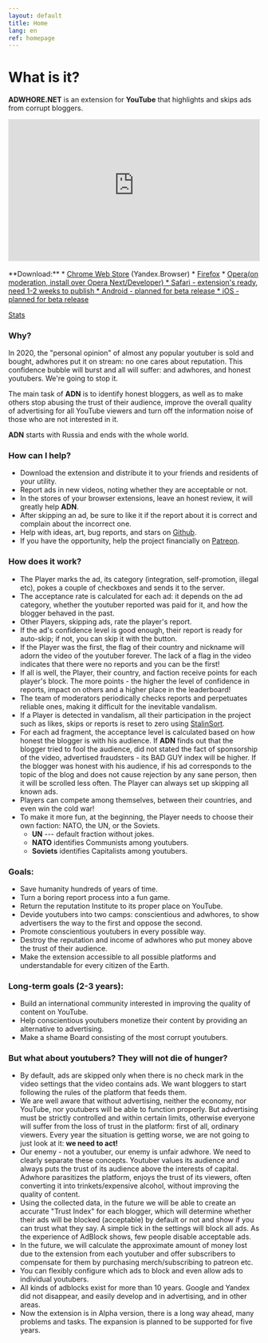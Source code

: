 ```yaml
---
layout: default
title: Home
lang: en
ref: homepage
---
```

# What is it?
**ADWHORE.NET** is an extension for **YouTube** that highlights and skips ads from corrupt bloggers.
<div style="position: relative; width: 100%; height: 0; padding-bottom: 56.25%">
<iframe style="position: absolute; top: 0; left: 0; width: 100%; height: 100%" src="https://www.youtube-nocookie.com/embed/0JTH5gG9vek" frameborder="0" allow="accelerometer; autoplay; encrypted-media; gyroscope; picture-in-picture" allowfullscreen></iframe>
</div>
<br>
**Download:**
* <a href = "https://chrome.google.com/webstore/detail/adwhorenet/emfkjghgdkajicmnicojahgojkemagcm">Chrome Web Store</a> (Yandex.Browser)
* <a href = "https://addons.mozilla.org/ru/firefox/addon/adwhore-net/">Firefox</a>
* <a href = "https://addons.opera.com/ru/extensions/details/adwhorenet/">Opera(on moderation, install over Opera Next/Developer)
* Safari - extension's ready, need 1-2 weeks to publish
* Android - planned for beta release
* iOS - planned for beta release

<a href = "https://adwhore.net/stats.html">Stats</a>
### Why?

In 2020, the "personal opinion" of almost any popular youtuber is sold and bought, adwhores put it on stream: no one cares about reputation. This confidence bubble will burst and all will suffer: and adwhores, and honest youtubers. We're going to stop it.

The main task of **ADN** is to identify honest bloggers, as well as to make others stop abusing the trust of their audience, improve the overall quality of advertising for all YouTube viewers and turn off the information noise of those who are not interested in it.

**ADN** starts with Russia and ends with the whole world.

### How can I help?
* Download the extension and distribute it to your friends and residents of your utility.
* Report ads in new videos, noting whether they are acceptable or not.
* In the stores of your browser extensions, leave an honest review, it will greatly help **ADN**.
* After skipping an ad, be sure to like it if the report about it is correct and complain about the incorrect one.
* Help with ideas, art, bug reports, and stars on <a href="https://github.com/qrlk/adwhore.net">Github</a>.
* If you have the opportunity, help the project financially on <a href="https://patreon.com/qrlk">Patreon</a>.

### How does it work?

* The Player marks the ad, its category (integration, self-promotion, illegal etc), pokes a couple of checkboxes and sends it to the server.
* The acceptance rate is calculated for each ad: it depends on the ad category, whether the youtuber reported was paid for it, and how the blogger behaved in the past.
* Other Players, skipping ads, rate the player's report.
* If the ad's confidence level is good enough, their report is ready for auto-skip; if not, you can skip it with the button.
* If the Player was the first, the flag of their country and nickname will adorn the video of the youtuber forever. The lack of a flag in the video indicates that there were no reports and you can be the first!
* If all is well, the Player, their country, and faction receive points for each player's block. The more points - the higher the level of confidence in reports, impact on others and a higher place in the leaderboard!
* The team of moderators periodically checks reports and perpetuates reliable ones, making it difficult for the inevitable vandalism.
* If a Player is detected in vandalism, all their participation in the project such as likes, skips or reports is reset to zero using <a href="https://github.com/gustavo-depaula/stalin-sort" >StalinSort</a>.
* For each ad fragment, the acceptance level is calculated based on how honest the blogger is with his audience. If **ADN** finds out that the blogger tried to fool the audience, did not stated the fact of sponsorship of the video, advertised fraudsters - its BAD GUY index will be higher. If the blogger was honest with his audience, if his ad corresponds to the topic of the blog and does not cause rejection by any sane person, then it will be scrolled less often. The Player can always set up skipping all known ads.
* Players can compete among themselves, between their countries, and even win the cold war!
* To make it more fun, at the beginning, the Player needs to choose their own faction: NATO, the UN, or the Soviets.
    * **UN** --- default fraction without jokes.
    * **NATO** identifies Communists among youtubers.
    * **Soviets** identifies Capitalists among youtubers.

### Goals:

* Save humanity hundreds of years of time.
* Turn a boring report process into a fun game.
* Return the reputation Institute to its proper place on YouTube.
* Devide youtubers into two camps: conscientious and adwhores, to show advertisers the way to the first and oppose the second.
* Promote conscientious youtubers in every possible way.
* Destroy the reputation and income of adwhores who put money above the trust of their audience.
* Make the extension accessible to all possible platforms and understandable for every citizen of the Earth.

### Long-term goals (2-3 years):
* Build an international community interested in improving the quality of content on YouTube.
* Help conscientious youtubers monetize their content by providing an alternative to advertising.
* Make a shame Board consisting of the most corrupt youtubers.

### But what about youtubers? They will not die of hunger?
* By default, ads are skipped only when there is no check mark in the video settings that the video contains ads. We want bloggers to start following the rules of the platform that feeds them.
* We are well aware that without advertising, neither the economy, nor YouTube, nor youtubers will be able to function properly. But advertising must be strictly controlled and within certain limits, otherwise everyone will suffer from the loss of trust in the platform: first of all, ordinary viewers. Every year the situation is getting worse, we are not going to just look at it: **we need to act!**
* Our enemy - not a youtuber, our enemy is unfair adwhore. We need to clearly separate these concepts. Youtuber values its audience and always puts the trust of its audience above the interests of capital. Adwhore parasitizes the platform, enjoys the trust of its viewers, often converting it into trinkets/expensive alcohol, without improving the quality of content.
* Using the collected data, in the future we will be able to create an accurate "Trust Index" for each blogger, which will determine whether their ads will be blocked (acceptable) by default or not and show if you can trust what they say. A simple tick in the settings will block all ads. As the experience of AdBlock shows, few people disable acceptable ads.
* In the future, we will calculate the approximate amount of money lost due to the extension from each youtuber and offer subscribers to compensate for them by purchasing merch/subscribing to patreon etc.
* You can flexibly configure which ads to block and even allow ads to individual youtubers.
* All kinds of adblocks exist for more than 10 years. Google and Yandex did not disappear, and easily develop and in advertising, and in other areas.
* Now the extension is in Alpha version, there is a long way ahead, many problems and tasks. The expansion is planned to be supported for five years.